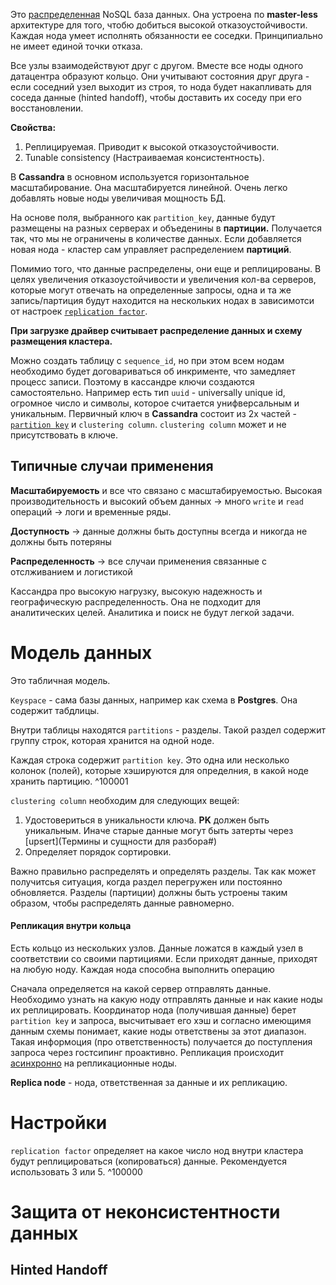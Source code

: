 Это [распределенная](Общее#^e6826a) NoSQL база данных.
Она устроена по **master-less** архитектуре для того, чтобю добиться высокой отказоустойчивости. Каждая нода умеет исполнять обязанности ее соседки. Принципиально не имеет единой точки отказа.

Все узлы взаимодействуют друг с другом. Вместе все ноды одного датацентра образуют кольцо. Они учитывают состояния друг друга - если соседний узел выходит из строя, то нода будет накапливать для соседа данные (hinted handoff), чтобы доставить их соседу при его восстановлении.

**Свойства:**
1. Реплицируемая. Приводит к высокой отказоустойчивости.
2. Tunable consistency (Настраиваемая консистентность). 

В **Cassandra** в основном используется горизонтальное масштабирование. Она масштабируется линейной. Очень легко добавлять новые ноды увеличивая мощность БД.

На основе поля, выбранного как `partition_key`, данные будут размещены на разных серверах и объеденины в **партиции.** Получается так, что мы не ограничены в количестве данных. Если добавляется новая нода - кластер сам управляет распределением **партиций**.

Помимио того, что данные распределены, они еще и реплицированы. В целях увеличения отказоустойчивости и увеличения кол-ва серверов, которые могут отвечать на определенные запросы, одна и та же запись/партиция будут находится на нескольких нодах в зависимотси от настроек [`replication factor`](#^100000).

**При загрузке драйвер считывает распределение данных и схему размещения кластера.**

Можно создать таблицу с `sequence_id`, но при этом всем нодам необходимо будет договариваться об инкрименте, что замедляет процесс записи. Поэтому в кассандре ключи создаются самостоятельно. Например есть тип `uuid` - universally unique id, огромное число и символы, которое считается унифверсальным и уникальным.
Первичный ключ в **Cassandra** состоит из 2х частей - [`partition key`](#^100001) и `clustering column`. `clustering column` может и не присутствовать в ключе.

## Типичные случаи применения

**Масштабируемость** и все что связано с масштабируемостью. Высокая производительность и высокий объем данных $\rightarrow$ много `write` и `read` операций $\rightarrow$ логи и временные ряды. 

**Доступность** $\rightarrow$ данные должны быть доступны всегда и никогда не должны быть потеряны

**Распределенность** $\rightarrow$ все случаи применения связанные с отслживанием и логистикой

Кассандра про высокую нагрузку, высокую надежность и географическую распределенность. Она не подходит для аналитических целей. Аналитика и поиск не будут легкой задачи.

# Модель данных

Это табличная модель.

`Keyspace` - сама базы данных, например как схема в **Postgres**. Она содержит табдлицы.

Внутри таблицы находятся `partitions` - разделы. Такой раздел содержит группу строк, которая хранится на одной ноде.

Каждая строка содержит `partition key`. Это одна или несколько колонок (полей), которые хэшируются для определния, в какой ноде хранить партицию. ^100001

`clustering column` необходим для следующих вещей:
1. Удостовериться в уникальности ключа.
	**PK** должен быть уникальным. Иначе старые данные могут быть затерты через [upsert](Термины и сущности для разбора#) 
2. Определяет порядок сортировки.

Важно правильно распределять и определять разделы. Так как может получитсья ситуация, когда раздел перегружен или постоянно обновляется. Разделы (партиции) должны быть устроены таким образом, чтобы распределять данные равномерно.

#### Репликация внутри кольца

Есть кольцо из нескольких узлов. Данные ложатся в каждый узел в соответствии со своими партициями. Если приходят данные, приходят на любую ноду. Каждая нода способна выполнить операцию

Сначала определяется на какой сервер отправлять данные. Необходимо узнать на какую ноду отправлять данные и нак какие ноды их реплицировать.
Координатор нода (получившая данные) берет `partition key` и запроса, высчитывает его хэш и согласно имеющимя данным схемы понимает, какие ноды ответствены за этот диапазон. Такая информоция (про ответственность) получается до поступления запроса через гостсипинг проактивно.
Репликация происходит [асинхронно](Общее#^a00001) на репликационные ноды.

**Replica node** - нода, ответственная за данные и их репликацию.
# Настройки

`replication factor` определяет на какое число нод внутри кластера будут реплицироваться (копироваться) данные. Рекомендуется использовать 3 или 5. ^100000

# Защита от неконсистентности данных

## Hinted Handoff


